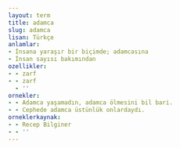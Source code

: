 ```yaml
---
layout: term
title: adamca
slug: adamca
lisan: Türkçe
anlamlar:
- İnsana yaraşır bir biçimde; adamcasına
- İnsan sayısı bakımından
ozellikler:
- - zarf
- - zarf
  - ''
ornekler:
- - Adamca yaşamadın, adamca ölmesini bil bari.
- - Cephede adamca üstünlük onlardaydı.
orneklerkaynak:
- - Recep Bilginer
- - ''
---
```

